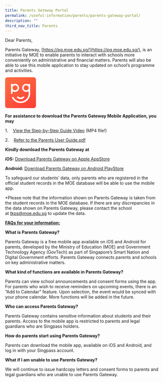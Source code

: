 ```yaml
---
title: Parents Gateway Portal
permalink: /useful-information/parents/parents-gateway-portal/
description: ""
third_nav_title: Parents
---
```

Dear Parents,

  

Parents Gateway, [https://pg.moe.edu.sg/](https://pg.moe.edu.sg/), is an initiative by MOE to enable parents to interact with schools more conveniently on administrative and financial matters. Parents will also be able to use this mobile application to stay updated on school’s programme and activities.

<style>  
img {  
  display: block;  
  margin-left: auto;  
  margin-right: auto;  
}  
</style>  

<body><img src="/images/PG.png" alt="Parent Gateway Portal" style="width:20%;">  
  
</body>  
<br>

**For assistance to download the Parents Gateway Mobile Application, you may**

  

1.    [View the Step-by-Step Guide Video](https://tanjongkatongpri.moe.edu.sg/qql/slot/u742/2020/Useful%20Links/Parents/Parents%20Gateway%20Portal/Parents-Gateway-Video.mp4) (MP4 file!)

2.    [Refer to the Parents User Guide.pdf](/files/Parents%20User%20Guide%20for%20Parents%20Gateway.pdf)

  

**Kindly download the Parents Gateway at**

  

**iOS:** [Download Parents Gateway on Apple AppStore](https://apps.apple.com/sg/app/parents-gateway/id1267198708)

  

**Android:** [Download Parents Gateway on Android PlayStore](https://play.google.com/store/apps/details?id=com.moe.pgp&hl=en_SG)

  

To safeguard our students’ data, only parents who are registered in the official student records in the MOE database will be able to use the mobile app.

  

\*Please note that the information shown on Parents Gateway is taken from the student records in the MOE database. If there are any discrepancies in the data shown on Parents Gateway, please contact the school at [tkps@moe.edu.sg](mailto:tkps@moe.edu.sg) to update the data.

  

**<u>FAQs for your information:</u>**

  

**What is Parents Gateway?**

  

Parents Gateway is a free mobile app available on iOS and Android for parents, developed by the Ministry of Education (MOE) and Government Technology Agency (GovTech) as part of Singapore’s Smart Nation and Digital Government efforts. Parents Gateway connects parents and schools on key administrative matters.

  

**What kind of functions are available in Parents Gateway?**

  

Parents can view school announcements and consent forms using the app. For parents who wish to receive reminders on upcoming events, there is an “Add to Calendar” feature. Upon selection, the event would be synced with your phone calendar. More functions will be added in the future.

  

**Who can access Parents Gateway?**

  

Parents Gateway contains sensitive information about students and their parents. Access to the mobile app is restricted to parents and legal guardians who are Singpass holders.

  

**How do parents start using Parents Gateway?**

  

Parents can download the mobile app, available on iOS and Android, and log in with your Singpass account.

  

**What if I am unable to use Parents Gateway?**

  

We will continue to issue hardcopy letters and consent forms to parents and legal guardians who are unable to use Parents Gateway.